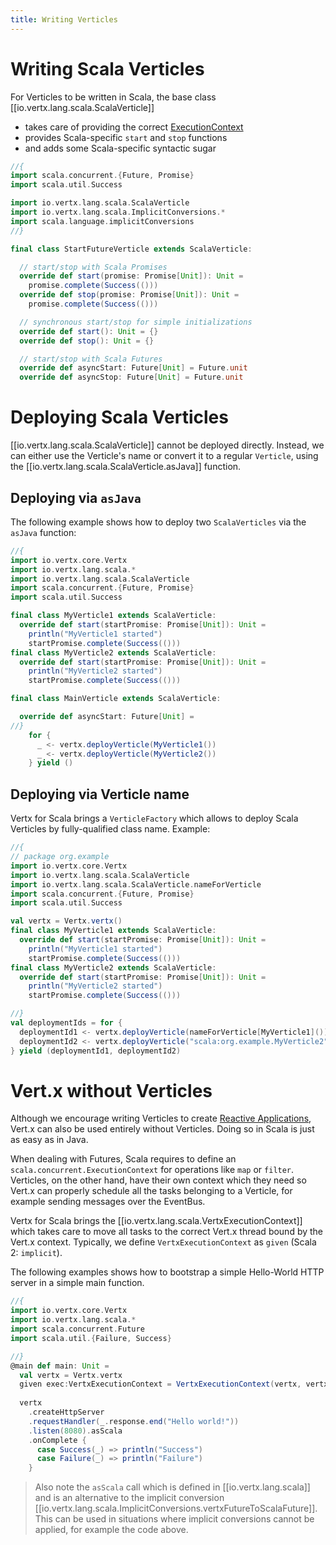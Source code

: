 ```yaml
---
title: Writing Verticles
---
```


# Writing Scala Verticles

For Verticles to be written in Scala, the base class 
[[io.vertx.lang.scala.ScalaVerticle]] 

  - takes care of providing the correct [ExecutionContext](https://scala-lang.org/api/3.3.1/scala/concurrent/ExecutionContext.html)
  - provides Scala-specific `start` and `stop` functions
  - and adds some Scala-specific syntactic sugar

```scala
//{
import scala.concurrent.{Future, Promise}
import scala.util.Success

import io.vertx.lang.scala.ScalaVerticle
import io.vertx.lang.scala.ImplicitConversions.*
import scala.language.implicitConversions
//}

final class StartFutureVerticle extends ScalaVerticle:

  // start/stop with Scala Promises
  override def start(promise: Promise[Unit]): Unit =
    promise.complete(Success(()))
  override def stop(promise: Promise[Unit]): Unit =
    promise.complete(Success(()))

  // synchronous start/stop for simple initializations
  override def start(): Unit = {}
  override def stop(): Unit = {}

  // start/stop with Scala Futures
  override def asyncStart: Future[Unit] = Future.unit
  override def asyncStop: Future[Unit] = Future.unit
```


# Deploying Scala Verticles

[[io.vertx.lang.scala.ScalaVerticle]] cannot be deployed directly. Instead, we can either
use the Verticle's name or convert it to a regular `Verticle`, using the [[io.vertx.lang.scala.ScalaVerticle.asJava]] function. 


## Deploying via `asJava`

The following example shows how to deploy two `ScalaVerticles` via the `asJava` function:

```scala
//{
import io.vertx.core.Vertx
import io.vertx.lang.scala.*
import io.vertx.lang.scala.ScalaVerticle
import scala.concurrent.{Future, Promise}
import scala.util.Success

final class MyVerticle1 extends ScalaVerticle:
  override def start(startPromise: Promise[Unit]): Unit =
    println("MyVerticle1 started")
    startPromise.complete(Success(()))
final class MyVerticle2 extends ScalaVerticle:
  override def start(startPromise: Promise[Unit]): Unit =
    println("MyVerticle2 started")
    startPromise.complete(Success(()))

final class MainVerticle extends ScalaVerticle:

  override def asyncStart: Future[Unit] =
//}
    for {
      _ <- vertx.deployVerticle(MyVerticle1())
      _ <- vertx.deployVerticle(MyVerticle2())
    } yield ()
```


## Deploying via Verticle name

Vertx for Scala brings a `VerticleFactory` which allows to deploy Scala Verticles by fully-qualified class name. Example:

```scala
//{
// package org.example
import io.vertx.core.Vertx
import io.vertx.lang.scala.ScalaVerticle
import io.vertx.lang.scala.ScalaVerticle.nameForVerticle
import scala.concurrent.{Future, Promise}
import scala.util.Success

val vertx = Vertx.vertx()
final class MyVerticle1 extends ScalaVerticle:
  override def start(startPromise: Promise[Unit]): Unit =
    println("MyVerticle1 started")
    startPromise.complete(Success(()))
final class MyVerticle2 extends ScalaVerticle:
  override def start(startPromise: Promise[Unit]): Unit =
    println("MyVerticle2 started")
    startPromise.complete(Success(()))

//}
val deploymentIds = for {
  deploymentId1 <- vertx.deployVerticle(nameForVerticle[MyVerticle1]())
  deploymentId2 <- vertx.deployVerticle("scala:org.example.MyVerticle2")
} yield (deploymentId1, deploymentId2)
```

# Vert.x without Verticles

Although we encourage writing Verticles to create [Reactive Applications](https://www.reactivemanifesto.org), Vert.x can also be used entirely without Verticles. Doing so in Scala is just as easy as in Java.

When dealing with Futures, Scala requires to define an `scala.concurrent.ExecutionContext` for operations like `map` or `filter`. Verticles, on the other hand, have their own context which they need so Vert.x can properly schedule all the tasks belonging to a Verticle, for example sending messages over the EventBus.

Vertx for Scala brings the [[io.vertx.lang.scala.VertxExecutionContext]] which takes care to move all tasks to the correct Vert.x thread bound by the Vert.x context. Typically, we define `VertxExecutionContext` as `given` (Scala 2: `implicit`).

The following examples shows how to bootstrap a simple Hello-World HTTP server in a simple main function.

```scala
//{
import io.vertx.core.Vertx
import io.vertx.lang.scala.*
import scala.concurrent.Future
import scala.util.{Failure, Success}

//}
@main def main: Unit =
  val vertx = Vertx.vertx
  given exec:VertxExecutionContext = VertxExecutionContext(vertx, vertx.getOrCreateContext())
  
  vertx
    .createHttpServer
    .requestHandler(_.response.end("Hello world!"))
    .listen(8080).asScala
    .onComplete {
      case Success(_) => println("Success")
      case Failure(_) => println("Failure")
    }
```

> Also note the `asScala` call which is defined in [[io.vertx.lang.scala]] and is an alternative to the implicit conversion [[io.vertx.lang.scala.ImplicitConversions.vertxFutureToScalaFuture]]. This can be used in situations where implicit conversions cannot be applied, for example the code above.